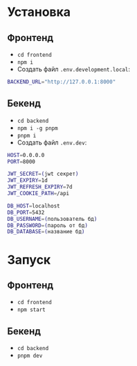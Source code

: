 # Установка

## Фронтенд
* `cd frontend`
* `npm i`
* Создать файл `.env.development.local`:
```sh
BACKEND_URL="http://127.0.0.1:8000"
```

## Бекенд
* `cd backend`
* `npm i -g pnpm`
* `pnpm i`
* Создать файл `.env.dev`:
```sh
HOST=0.0.0.0
PORT=8000

JWT_SECRET=(jwt секрет)
JWT_EXPIRY=1d
JWT_REFRESH_EXPIRY=7d
JWT_COOKIE_PATH=/api

DB_HOST=localhost
DB_PORT=5432
DB_USERNAME=(пользователь бд)
DB_PASSWORD=(пароль от бд)
DB_DATABASE=(название бд)
```

# Запуск

## Фронтенд
* `cd frontend`
* `npm start`

## Бекенд
* `cd backend`
* `pnpm dev`

